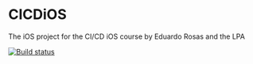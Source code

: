 # CICDiOS
The iOS project for the CI/CD iOS course by Eduardo Rosas and the LPA

[![Build status](https://build.appcenter.ms/v0.1/apps/0a673bbd-16ae-47db-a91d-0c15ce749189/branches/dev/badge)](https://appcenter.ms)
